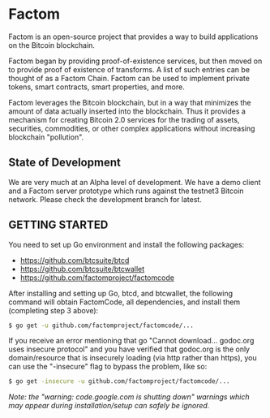 Factom
===========

Factom is an open-source project that provides a way to build applications on the Bitcoin blockchain. 

Factom began by providing proof-of-existence services, but then moved on to provide proof of existence of transforms.  A list of such entries can be thought of as a Factom Chain.  Factom can be used to implement private tokens, smart contracts, smart properties, and more.

Factom leverages the Bitcoin blockchain, but in a way that minimizes the amount of data actually inserted into the blockchain.  Thus it provides a mechanism for creating Bitcoin 2.0 services for the trading of assets, securities, commodities, or other complex applications without increasing blockchain "pollution".

State of Development
--------------------

We are very much at an Alpha level of development.  We have a demo client and a Factom server prototype which runs against the testnet3 Bitcoin network. Please check the development branch for latest.   


GETTING STARTED
-------------------

You need to set up Go environment and install the following packages:  

* https://github.com/btcsuite/btcd
* https://github.com/btcsuite/btcwallet
* https://github.com/factomproject/factomcode 


After installing and setting up Go, btcd, and btcwallet, the following command will obtain FactomCode, all dependencies, and install them (completing step 3 above):

```bash
$ go get -u github.com/factomproject/factomcode/...
```

If you receive an error mentioning that go "Cannot download... godoc.org uses insecure protocol" and you have verified that godoc.org is the only domain/resource that is insecurely loading (via http rather than https), you can use the "-insecure" flag to bypass the problem, like so:

```bash
$ go get -insecure -u github.com/factomproject/factomcode/...
```

*Note: the "warning: code.google.com is shutting down" warnings which may appear during installation/setup can safely be ignored.* 
